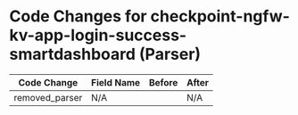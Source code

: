 # Code Changes for checkpoint-ngfw-kv-app-login-success-smartdashboard (Parser)

| Code Change | Field Name | Before | After |
|-------------|------------|--------|-------|
| removed_parser | N/A |  | N/A |